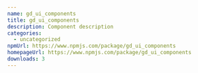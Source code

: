 ```yaml
---
name: gd_ui_components
title: gd_ui_components
description: Component description
categories:
  - uncategorized
npmUrl: https://www.npmjs.com/package/gd_ui_components
homepageUrl: https://www.npmjs.com/package/gd_ui_components
downloads: 3
---
```

